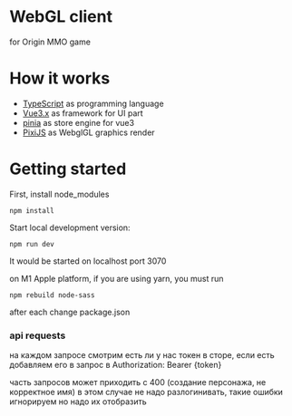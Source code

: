 # WebGL client
for Origin MMO game

# How it works

- [TypeScript](https://github.com/microsoft/TypeScript) as programming language
- [Vue3.x](https://github.com/vuejs/vue-next) as framework for UI part
- [pinia](https://github.com/vuejs/pinia) as store engine for vue3
- [PixiJS](https://github.com/pixijs/pixi.js) as WebglGL graphics render

# Getting started
First, install node_modules
```shell
npm install
```

Start local development version:
```shell
npm run dev
```
It would be started on localhost port 3070

on M1 Apple platform, if you are using yarn, you must run
```shell
npm rebuild node-sass
```
after each change package.json

### api requests

на каждом запросе смотрим есть ли у нас токен в сторе, если есть добавляем его в запрос в Authorization: Bearer {token}

часть запросов может приходить с 400 (создание персонажа, не корректное имя) в этом случае не надо разлогинивать, такие ошибки игнорируем но надо их отобразить